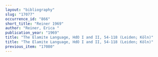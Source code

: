 ```yaml
---
layout: "bibliography"
slug: "17077"
occurrence_id: "866"
short_title: "Reiner 1969"
author: "Reiner, Erica "
publication_year: "1969"
title: "The Elamite Language, HdO I and II, 54-118 (Leiden; Köln)"
title: "The Elamite Language, HdO I and II, 54-118 (Leiden; Köln)"
previous_item: "17080"
---
```

